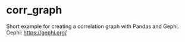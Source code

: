 # corr_graph
Short example for creating a correlation graph with Pandas and Gephi.
Gephi: https://gephi.org/
